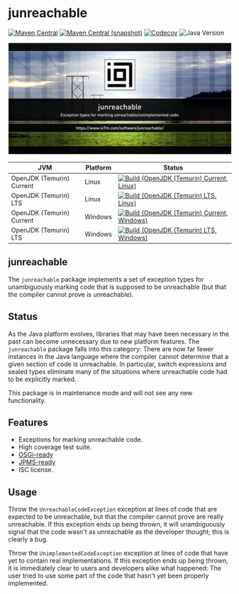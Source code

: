 junreachable
===

[![Maven Central](https://img.shields.io/maven-central/v/com.io7m.junreachable/com.io7m.junreachable.svg?style=flat-square)](http://search.maven.org/#search%7Cga%7C1%7Cg%3A%22com.io7m.junreachable%22)
[![Maven Central (snapshot)](https://img.shields.io/nexus/s/com.io7m.junreachable/com.io7m.junreachable?server=https%3A%2F%2Fs01.oss.sonatype.org&style=flat-square)](https://s01.oss.sonatype.org/content/repositories/snapshots/com/io7m/junreachable/)
[![Codecov](https://img.shields.io/codecov/c/github/io7m-com/junreachable.svg?style=flat-square)](https://codecov.io/gh/io7m-com/junreachable)
![Java Version](https://img.shields.io/badge/17-java?label=java&color=007fff)

![com.io7m.junreachable](./src/site/resources/junreachable.jpg?raw=true)

| JVM | Platform | Status |
|-----|----------|--------|
| OpenJDK (Temurin) Current | Linux | [![Build (OpenJDK (Temurin) Current, Linux)](https://img.shields.io/github/actions/workflow/status/io7m-com/junreachable/main.linux.temurin.current.yml)](https://www.github.com/io7m-com/junreachable/actions?query=workflow%3Amain.linux.temurin.current)|
| OpenJDK (Temurin) LTS | Linux | [![Build (OpenJDK (Temurin) LTS, Linux)](https://img.shields.io/github/actions/workflow/status/io7m-com/junreachable/main.linux.temurin.lts.yml)](https://www.github.com/io7m-com/junreachable/actions?query=workflow%3Amain.linux.temurin.lts)|
| OpenJDK (Temurin) Current | Windows | [![Build (OpenJDK (Temurin) Current, Windows)](https://img.shields.io/github/actions/workflow/status/io7m-com/junreachable/main.windows.temurin.current.yml)](https://www.github.com/io7m-com/junreachable/actions?query=workflow%3Amain.windows.temurin.current)|
| OpenJDK (Temurin) LTS | Windows | [![Build (OpenJDK (Temurin) LTS, Windows)](https://img.shields.io/github/actions/workflow/status/io7m-com/junreachable/main.windows.temurin.lts.yml)](https://www.github.com/io7m-com/junreachable/actions?query=workflow%3Amain.windows.temurin.lts)|

## junreachable

The `junreachable` package implements a set of exception types for
unambiguously marking code that is supposed to be unreachable (but that the
compiler cannot prove is unreachable).

## Status

As the Java platform evolves, libraries that may have been necessary in the
past can become unnecessary due to new platform features. The `junreachable`
package falls into this category: There are now far fewer instances in the
Java language where the compiler cannot determine that a given section of
code is unreachable. In particular, switch expressions and sealed types
eliminate many of the situations where unreachable code had to be explicitly
marked.

This package is in maintenance mode and will not see any new functionality.

## Features

* Exceptions for marking unreachable code.
* High coverage test suite.
* [OSGi-ready](https://www.osgi.org/)
* [JPMS-ready](https://en.wikipedia.org/wiki/Java_Platform_Module_System)
* ISC license.

## Usage

Throw the `UnreachableCodeException` exception at lines of code that are
expected to be unreachable, but that the compiler cannot prove are really
unreachable. If this exception ends up being thrown, it will unambiguously
signal that the code wasn't as unreachable as the developer thought; this
is clearly a bug.

Throw the `UnimplementedCodeException` exception at lines of code that have
yet to contain real implementations. If this exception ends up being thrown,
it is immediately clear to users and developers alike what happened: The user
tried to use some part of the code that hasn't yet been properly implemented.

